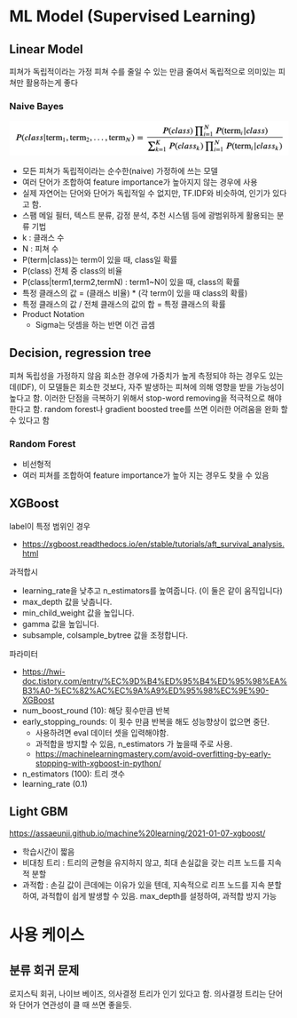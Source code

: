 # ML Model (Supervised Learning)

## Linear Model
피쳐가 독립적이라는 가정
피쳐 수를 줄일 수 있는 만큼 줄여서 독립적으로 의미있는 피쳐만 활용하는게 좋다 

### Naive Bayes
![img.png](img.png)
- 모든 피쳐가 독립적이라는 순수한(naive) 가정하에 쓰는 모델
- 여러 단어가 조합하여 feature importance가 높아지지 않는 경우에 사용
- 실제 자연어는 단어와 단어가 독립적일 수 없지만, TF.IDF와 비슷하여, 인기가 있다고 함.
- 스팸 메일 필터, 텍스트 분류, 감정 분석, 추천 시스템 등에 광범위하게 활용되는 분류 기법
- k : 클래스 수
- N : 피쳐 수
- P(term|class)는 term이 있을 때, class일 확률
- P(class) 전체 중 class의 비율
- P(class|term1,term2,termN) : term1~N이 있을 때, class의 확률
- 특정 클래스의 값 = (클래스 비율) * (각 term이 있을 때 class의 확률)
- 특정 클래스의 값 / 전체 클래스의 값의 합 = 특정 클래스의 확률
- Product Notation
  - Sigma는 덧셈을 하는 반면 이건 곱셈

## Decision, regression tree
피쳐 독립성을 가정하지 않음
회소한 경우에 가중치가 높게 측정되야 하는 경우도 있는데(IDF), 이 모델들은 회소한 것보다, 자주 발생하는 피쳐에 의해 영향을 받을 가능성이 높다고 함.
이러한 단점을 극복하기 위해서 stop-word removing을 적극적으로 해야 한다고 함.
random forest나 gradient boosted tree를 쓰면 이러한 어려움을 완화 할 수 있다고 함

### Random Forest
- 비선형적
- 여러 피쳐를 조합하여 feature importance가 높아 지는 경우도 찾을 수 있음

## XGBoost
label이 특정 범위인 경우
- https://xgboost.readthedocs.io/en/stable/tutorials/aft_survival_analysis.html

과적합시
- learning_rate을 낮추고 n_estimators를 높여줍니다. (이 둘은 같이 움직입니다)
- max_depth 값을 낮춥니다.
- min_child_weight 값을 높입니다.
- gamma 값을 높입니다.
- subsample, colsample_bytree 값을 조정합니다.

파라미터
- https://hwi-doc.tistory.com/entry/%EC%9D%B4%ED%95%B4%ED%95%98%EA%B3%A0-%EC%82%AC%EC%9A%A9%ED%95%98%EC%9E%90-XGBoost
- num_boost_round (10): 해당 횟수만큼 반복
- early_stopping_rounds: 이 횟수 만큼 반복을 해도 성능향상이 없으면 중단. 
  - 사용하려면 eval 데이터 셋을 입력해야함.
  - 과적합을 방지할 수 있음, n_estimators 가 높을때 주로 사용.
  - https://machinelearningmastery.com/avoid-overfitting-by-early-stopping-with-xgboost-in-python/
- n_estimators (100): 트리 갯수
- learning_rate (0.1)

## Light GBM
https://assaeunji.github.io/machine%20learning/2021-01-07-xgboost/
- 학습시간이 짧음
- 비대칭 트리 : 트리의 균형을 유지하지 않고, 최대 손실값을 갖는 리프 노드를 지속적 분할
- 과적합 : 손길 값이 큰데에는 이유가 있을 텐데, 지속적으로 리프 노드를 지속 분할하여, 과적합이 쉽게 발생할 수 있음. max_depth를 설정하여, 과적합 방지 가능

# 사용 케이스
## 분류 회귀 문제
로지스틱 회귀, 나이브 베이즈, 의사결정 트리가 인기 있다고 함.
의사결정 트리는 단어와 단어가 연관성이 클 때 쓰면 좋을듯.



